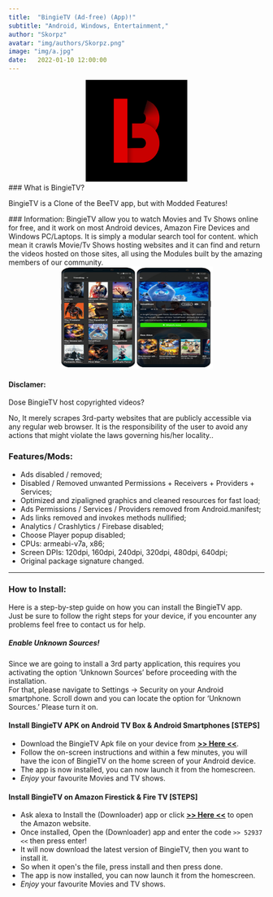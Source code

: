 ```yaml
---
title:  "BingieTV (Ad-free) (App)!"
subtitle: "Android, Windows, Entertainment,"
author: "Skorpz"
avatar: "img/authors/Skorpz.png"
image: "img/a.jpg"
date:   2022-01-10 12:00:00
---
```


<div style="text-align: center"><img src="img/post/bingie/splash.png" width="200" height="200" /></div>
### What is BingieTV?
<p>BingieTV is a Clone of the BeeTV app, but with Modded Features!</p>
### Information:
 BingieTV allow you to watch Movies and Tv Shows online for free, and it work on most Android devices, Amazon Fire Devices and Windows PC/Laptops. It is simply a modular search tool for content. which mean it crawls Movie/Tv Shows hosting websites and it can find and return the videos hosted on those sites, all using the Modules built by the amazing members of our community.
<div style="text-align: center"><img src="img/post/bingie/Layout-1.png" width="300" height="200" /></div>

#### Disclamer:
Dose BingieTV host copyrighted videos? 

No, It merely scrapes 3rd-party websites that are publicly accessible via any regular web browser. 
It is the responsibility of the user to avoid any actions that might violate the laws governing his/her locality..

### Features/Mods:
- Ads disabled / removed;
- Disabled / Removed unwanted Permissions + Receivers + Providers + Services;
- Optimized and zipaligned graphics and cleaned resources for fast load;
- Ads Permissions / Services / Providers removed from Android.manifest;
- Ads links removed and invokes methods nullified;
- Analytics / Crashlytics / Firebase disabled;
- Choose Player popup disabled;
- CPUs: armeabi-v7a, x86;
- Screen DPIs: 120dpi, 160dpi, 240dpi, 320dpi, 480dpi, 640dpi;
- Original package signature changed.

---

### How to Install:
<p>Here is a step-by-step guide on how you can install the BingieTV app.
<br>
Just be sure to follow the right steps for your device, if you encounter any problems feel free to contact us for help.
</p>

##### Enable Unknown Sources!
<p>Since we are going to install a 3rd party application, this requires you activating the option ‘Unknown Sources’ before proceeding with the installation.
<br>
For that, please navigate to Settings -> Security on your Android smartphone. Scroll down and you can locate the option for ‘Unknown Sources.’ Please turn it on.
</p>

#### Install BingieTV APK on Android TV Box & Android Smartphones [STEPS]
>
 - Download the BingieTV Apk file on your device from [**>> Here <<**](https://github.com/TeamSkorpz/teamskorpz.github.io/releases/download/Bingie/BingieTV.apk).
 - Follow the on-screen instructions and within a few minutes, you will have the icon of BingieTV on the home screen of your Android device.
 - The app is now installed, you can now launch it from the homescreen.
 - *Enjoy* your favourite Movies and TV shows.

#### Install BingieTV on Amazon Firestick & Fire TV [STEPS]
>
 - Ask alexa to Install the (Downloader) app or click [**>> Here <<**](https://amzn.to/3oIIJhM) to open the Amazon website.
 - Once installed, Open the (Downloader) app and enter the code `>> 52937 <<` then press enter!
 - It will now download the latest version of BingieTV, then you want to install it.
 - So when it open's the file, press install and then press done.
 - The app is now installed, you can now launch it from the homescreen.
 - *Enjoy* your favourite Movies and TV shows.

